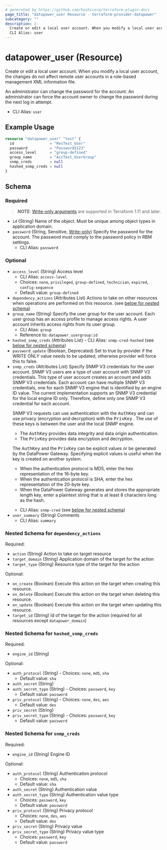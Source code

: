 ```yaml
---
# generated by https://github.com/hashicorp/terraform-plugin-docs
page_title: "datapower_user Resource - terraform-provider-datapower"
subcategory: ""
description: |-
  Create or edit a local user account. When you modify a local user account, the changes do not affect remote user accounts in a role-based management XML information file. An administrator can change the password for the account. An administrator can force the account owner to change the password during the next log in attempt.
  CLI Alias: user
---
```


# datapower_user (Resource)

Create or edit a local user account. When you modify a local user account, the changes do not affect remote user accounts in a role-based management XML information file. <p>An administrator can change the password for the account. An administrator can force the account owner to change the password during the next log in attempt.</p>
  - CLI Alias: `user`

## Example Usage

```terraform
resource "datapower_user" "test" {
  id                = "ResTest_User"
  password          = "Password$123"
  access_level      = "group-defined"
  group_name        = "AccTest_UserGroup"
  snmp_creds        = null
  hashed_snmp_creds = null
}
```

<!-- schema generated by tfplugindocs -->
## Schema

### Required

> **NOTE**: [Write-only arguments](https://developer.hashicorp.com/terraform/language/resources/ephemeral#write-only-arguments) are supported in Terraform 1.11 and later.

- `id` (String) Name of the object. Must be unique among object types in application domain.
- `password` (String, Sensitive, [Write-only](https://developer.hashicorp.com/terraform/language/resources/ephemeral#write-only-arguments)) Specify the password for the account. The password must comply to the password policy in RBM settings.
  - CLI Alias: `password`

### Optional

- `access_level` (String) Access level
  - CLI Alias: `access-level`
  - Choices: `none`, `privileged`, `group-defined`, `technician`, `expired`, `config-sequence`
  - Default value: `group-defined`
- `dependency_actions` (Attributes List) Actions to take on other resources when operations are performed on this resource. (see [below for nested schema](#nestedatt--dependency_actions))
- `group_name` (String) Specify the user group for the user account. Each user group has an access profile to manage access rights. A user account inherits access rights from its user group.
  - CLI Alias: `group`
  - Reference to: `datapower_usergroup:id`
- `hashed_snmp_creds` (Attributes List) - CLI Alias: `snmp-cred-hashed` (see [below for nested schema](#nestedatt--hashed_snmp_creds))
- `password_update` (Boolean, Deprecated) Set to true by provider if the WRITE ONLY value needs to be updated, otherwise provider will force this to false.
- `snmp_creds` (Attributes List) Specify SNMP V3 credentials for the user account. SNMP V3 users are a type of user account with SNMP V3 credentials. This type of user account creates an account and adds SNMP V3 credentials. Each account can have multiple SNMP V3 credentials, one for each SNMP V3 engine that is identified by an engine ID value. The current implementation supports an SNMP V3 credential for the local engine ID only. Therefore, define only one SNMP V3 credential for each account. <p>SNMP V3 requests can use authentication with the <tt>AuthKey</tt> and can use privacy (encryption and decryption) with the <tt>PrivKey</tt> . The use of these keys is between the user and the local SNMP engine. <ul><li>The <tt>AuthKey</tt> provides data integrity and data origin authentication.</li><li>The <tt>PrivKey</tt> provides data encryption and decryption.</li></ul></p><p>The <tt>AuthKey</tt> and the <tt>PrivKey</tt> can be explicit values or be generated by the DataPower Gateway. Specifying explicit values is useful when the key is created on another system. <ul><li>When the authentication protocol is MD5, enter the hex representation of the 16-byte key.</li><li>When the authentication protocol is SHA, enter the hex representation of the 20-byte key.</li><li>When the DataPower Gateway generates and stores the appropriate length key, enter a plaintext string that is at least 8 characters long as the hash.</li></ul></p>
  - CLI Alias: `snmp-cred` (see [below for nested schema](#nestedatt--snmp_creds))
- `user_summary` (String) Comments
  - CLI Alias: `summary`

<a id="nestedatt--dependency_actions"></a>
### Nested Schema for `dependency_actions`

Required:

- `action` (String) Action to take on target resource
- `target_domain` (String) Application domain of the target for the action
- `target_type` (String) Resource type of the target for the action

Optional:

- `on_create` (Boolean) Execute this action on the target when creating this resource.
- `on_delete` (Boolean) Execute this action on the target when deleting this resource.
- `on_update` (Boolean) Execute this action on the target when updating this resource.
- `target_id` (String) Id of the target for the action (required for all resources except `datapower_domain`)


<a id="nestedatt--hashed_snmp_creds"></a>
### Nested Schema for `hashed_snmp_creds`

Required:

- `engine_id` (String)

Optional:

- `auth_protocol` (String) - Choices: `none`, `md5`, `sha`
  - Default value: `sha`
- `auth_secret` (String)
- `auth_secret_type` (String) - Choices: `password`, `key`
  - Default value: `password`
- `priv_protocol` (String) - Choices: `none`, `des`, `aes`
  - Default value: `des`
- `priv_secret` (String)
- `priv_secret_type` (String) - Choices: `password`, `key`
  - Default value: `password`


<a id="nestedatt--snmp_creds"></a>
### Nested Schema for `snmp_creds`

Required:

- `engine_id` (String) Engine ID

Optional:

- `auth_protocol` (String) Authentication protocol
  - Choices: `none`, `md5`, `sha`
  - Default value: `sha`
- `auth_secret` (String) Authentication value
- `auth_secret_type` (String) Authentication value type
  - Choices: `password`, `key`
  - Default value: `password`
- `priv_protocol` (String) Privacy protocol
  - Choices: `none`, `des`, `aes`
  - Default value: `des`
- `priv_secret` (String) Privacy value
- `priv_secret_type` (String) Privacy value type
  - Choices: `password`, `key`
  - Default value: `password`
